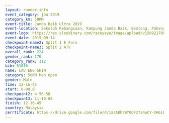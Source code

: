 ```yaml
---
layout: runner-info 
event_category: jbu-2019 
category_km: 50KM 
event-title: Janda Baik Ultra 2019  
event-location: Sekolah Kebangsaan, Kampung Janda Baik, Bentong, Pahang, Malaysia 
event-logo: https://res.cloudinary.com/raceyaya/image/upload/v1569217009/logo/janda-baik_vch1pc.jpg 
event-date: 2019-09-14 
checkpoint-name2: Split 1 E Farm 
checkpoint-name3: Split 2 ATV 
overall_rank: 224
gender_rank: 176
category_rank: 112
bib: 51016
name: LAU ENG SHIN
category: 50KM Men Open
gender: Male
time: 12-16-45
start: 0-00.0
checkpoint2: 4-50-58
checkpoint3: 11-10-08
finish: 12-16-45
country: Malaysia
cerrtificate: https-//drive.google.com/file/d/1a3ADhsWY0QFzTs4wCY-XH6iEF5jqdQbo/view?usp=sharing
---
```

